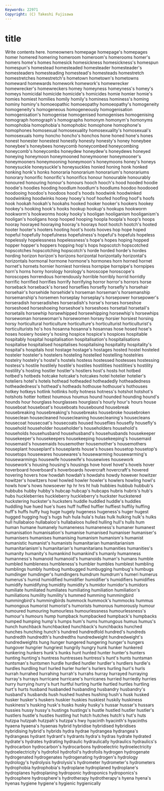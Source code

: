 ```yaml
---
Keywords: 22971 
Copyright: (C) Takeshi Fujisawa
---
```


# title

Write contents here.
 homeowners homepage homepage's homepages homer
homered homering homeroom homeroom's homerooms homer's homers home's homes homesick
homesickness homesickness's homespun homespun's homestead homesteaded homesteader homesteader's homesteaders homesteading
homestead's homesteads homestretch homestretches homestretch's hometown hometown's hometowns homeward homewards
homework homework's homewrecker homewrecker's homewreckers homey homeyness homeyness's homey's homeys
homicidal homicide homicide's homicides homie homier homie's homies homiest homilies
homily homily's hominess hominess's homing hominy hominy's homoeopathic homoeopathy homoeopathy's
homogeneity homogeneity's homogeneous homogeneously homogenisation homogenisation's homogenise homogenised homogenises homogenising
homograph homograph's homographs homonym homonym's homonyms homophobia homophobia's homophobic homophone
homophone's homophones homosexual homosexuality homosexuality's homosexual's homosexuals homy honcho honcho's
honchos hone honed hone's hones honest honester honestest honestly honesty
honesty's honey honeybee honeybee's honeybees honeycomb honeycombed honeycombing honeycomb's honeycombs
honeydew honeydew's honeydews honeyed honeying honeymoon honeymooned honeymooner honeymooner's honeymooners
honeymooning honeymoon's honeymoons honey's honeys honeysuckle honeysuckle's honeysuckles honied honing
honk honked honking honk's honks honoraria honorarium honorarium's honorariums honorary
honorific honorific's honorifics honour honourable honourably honoured honouring honour's honours
hooch hooch's hood hooded hoodie hoodie's hoodies hooding hoodlum hoodlum's
hoodlums hoodoo hoodooed hoodooing hoodoo's hoodoos hood's hoods hoodwink hoodwinked
hoodwinking hoodwinks hooey hooey's hoof hoofed hoofing hoof's hoofs hook
hookah hookah's hookahs hooked hooker hooker's hookers hookey hookey's hooking
hook's hooks hookup hookup's hookups hookworm hookworm's hookworms hooky hooky's
hooligan hooliganism hooliganism's hooligan's hooligans hoop hooped hooping hoopla hoopla's
hoop's hoops hooray hoorayed hooraying hooray's hoorays hoot hootch hootch's
hooted hooter hooter's hooters hooting hoot's hoots hooves hop hope
hoped hopeful hopefully hopefulness hopefulness's hopeful's hopefuls hopeless hopelessly hopelessness
hopelessness's hope's hopes hoping hopped hopper hopper's hoppers hopping hop's
hops hopscotch hopscotched hopscotches hopscotching hopscotch's horde horded horde's hordes
hording horizon horizon's horizons horizontal horizontally horizontal's horizontals hormonal hormone
hormone's hormones horn horned hornet hornet's hornets hornier horniest hornless
hornpipe hornpipe's hornpipes horn's horns horny horology horology's horoscope horoscope's
horoscopes horrendous horrendously horrible horribly horrid horridly horrific horrified horrifies
horrify horrifying horror horror's horrors horse horseback horseback's horsed horseflies
horsefly horsefly's horsehair horsehair's horsehide horsehide's horseman horseman's horsemanship horsemanship's
horsemen horseplay horseplay's horsepower horsepower's horseradish horseradishes horseradish's horse's horses
horseshoe horseshoed horseshoeing horseshoe's horseshoes horsetail horsetail's horsetails horsewhip horsewhipped
horsewhipping horsewhip's horsewhips horsewoman horsewoman's horsewomen horsey horsier horsiest horsing
horsy horticultural horticulture horticulture's horticulturist horticulturist's horticulturists ho's hos hosanna
hosanna's hosannas hose hosed hose's hoses hosiery hosiery's hosing hospice
hospice's hospices hospitable hospitably hospital hospitalisation hospitalisation's hospitalisations hospitalise hospitalised
hospitalises hospitalising hospitality hospitality's hospital's hospitals host hostage hostage's hostages
hosted hostel hosteled hosteler hosteler's hostelers hosteling hostelled hostelling hostelries
hostelry hostelry's hostel's hostels hostess hostessed hostesses hostessing hostess's hostile
hostilely hostile's hostiles hostilities hostilities's hostility hostility's hosting hostler hostler's
hostlers host's hosts hot hotbed hotbed's hotbeds hotcake hotcake's hotcakes
hotel hotelier hotelier's hoteliers hotel's hotels hothead hotheaded hotheadedly hotheadedness
hotheadedness's hothead's hotheads hothouse hothouse's hothouses hotkey hotkeys hotlink hotlinks
hotly hotness hotness's hotshot hotshot's hotshots hotter hottest houmous houmus
hound hounded hounding hound's hounds hour hourglass hourglasses hourglass's hourly
hour's hours house houseboat houseboat's houseboats housebound housebreak housebreaking housebreaking's
housebreaks housebroke housebroken houseclean housecleaned housecleaning housecleaning's housecleans housecoat housecoat's
housecoats housed houseflies housefly housefly's household householder householder's householders household's
households househusband househusband's househusbands housekeeper housekeeper's housekeepers housekeeping housekeeping's housemaid
housemaid's housemaids housemother housemother's housemothers houseplant houseplant's houseplants house's houses
housetop housetop's housetops housewares housewares's housewarming housewarming's housewarmings housewife housewife's
housewives housework housework's housing housing's housings hove hovel hovel's hovels
hover hoverboard hoverboard's hoverboards hovercraft hovercraft's hovered hovering hovers how
howdah howdah's howdahs howdy however howitzer howitzer's howitzers howl howled
howler howler's howlers howling howl's howls how's hows howsoever hp
hr hrs ht hub hubbies hubbub hubbub's hubbubs hubby hubby's
hubcap hubcap's hubcaps hubris hubris's hub's hubs huckleberries huckleberry huckleberry's
huckster huckstered huckstering huckster's hucksters huddle huddled huddle's huddles huddling
hue hued hue's hues huff huffed huffier huffiest huffily huffing
huff's huffs huffy hug huge hugely hugeness hugeness's huger hugest
hugged hugging hug's hugs huh hula hula's hulas hulk hulking
hulk's hulks hull hullabaloo hullabaloo's hullabaloos hulled hulling hull's hulls
hum human humane humanely humaneness humaneness's humaner humanest humanisation humanisation's
humanise humanised humaniser humaniser's humanisers humanises humanising humanism humanism's humanist
humanistic humanist's humanists humanitarian humanitarianism humanitarianism's humanitarian's humanitarians humanities humanities's
humanity humanity's humankind humankind's humanly humanness humanness's humanoid humanoid's humanoids
human's humans humble humbled humbleness humbleness's humbler humbles humblest humbling
humblings humbly humbug humbugged humbugging humbug's humbugs humdinger humdinger's humdingers
humdrum humdrum's humeri humerus humerus's humid humidified humidifier humidifier's humidifiers
humidifies humidify humidifying humidity humidity's humidor humidor's humidors humiliate humiliated
humiliates humiliating humiliation humiliation's humiliations humility humility's hummed humming hummingbird
hummingbird's hummingbirds hummock hummock's hummocks hummus humongous humorist humorist's humorists
humorous humorously humour humoured humouring humourless humourlessness humourlessness's humour's humours
hump humpback humpbacked humpback's humpbacks humped humping hump's humps hum's
hums humungous humus humus's hunch hunchback hunchbacked hunchback's hunchbacks hunched
hunches hunching hunch's hundred hundredfold hundred's hundreds hundredth hundredth's hundredths
hundredweight hundredweight's hundredweights hung hunger hungered hungering hunger's hungers hungover
hungrier hungriest hungrily hungry hunk hunker hunkered hunkering hunkers hunk's
hunks hunt hunted hunter hunter's hunters hunting hunting's huntress huntresses
huntress's hunt's hunts huntsman huntsman's huntsmen hurdle hurdled hurdler hurdler's
hurdlers hurdle's hurdles hurdling hurl hurled hurler hurler's hurlers hurling
hurl's hurls hurrah hurrahed hurrahing hurrah's hurrahs hurray hurrayed hurraying
hurray's hurrays hurricane hurricane's hurricanes hurried hurriedly hurries hurry hurrying
hurry's hurt hurtful hurting hurtle hurtled hurtles hurtling hurt's hurts
husband husbanded husbanding husbandry husbandry's husband's husbands hush hushed hushes
hushing hush's husk husked husker husker's huskers huskier huskies huskiest
huskily huskiness huskiness's husking husk's husks husky husky's hussar hussar's
hussars hussies hussy hussy's hustings hustings's hustle hustled hustler hustler's
hustlers hustle's hustles hustling hut hutch hutches hutch's hut's huts
hutzpa hutzpah hutzpah's hutzpa's hwy hyacinth hyacinth's hyacinths hyaena hyaena's
hyaenas hybrid hybridise hybridised hybridises hybridising hybrid's hybrids hydra hydrae
hydrangea hydrangea's hydrangeas hydrant hydrant's hydrants hydra's hydras hydrate hydrated
hydrate's hydrates hydrating hydraulic hydraulically hydraulics hydraulics's hydrocarbon hydrocarbon's hydrocarbons
hydroelectric hydroelectricity hydroelectricity's hydrofoil hydrofoil's hydrofoils hydrogen hydrogenate hydrogenated hydrogenates
hydrogenating hydrogen's hydrology hydrology's hydrolysis hydrolysis's hydrometer hydrometer's hydrometers hydrophobia
hydrophobia's hydroplane hydroplaned hydroplane's hydroplanes hydroplaning hydroponic hydroponics hydroponics's hydrosphere
hydrosphere's hydrotherapy hydrotherapy's hyena hyena's hyenas hygiene hygiene's hygienic hygienically
